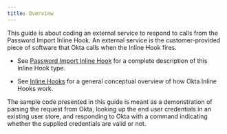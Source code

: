 ```yaml
---
title: Overview
---
```


This guide is about coding an external service to respond to calls from the Password Import Inline Hook. An external service is the customer-provided piece of software that Okta calls when the Inline Hook fires.

* See [Password Import Inline Hook](docs/reference/password-hook/) for a complete description of this Inline Hook type.

* See [Inline Hooks](/docs/concepts/inline-hooks/) for a general conceptual overview of how Okta Inline Hooks work. 

The sample code presented in this guide is meant as a demonstration of parsing the request from Okta, looking up the end user credentials in an existing user store, and responding to Okta with a command indicating whether the supplied credentials are valid or not.

<NextSectionLink/>


